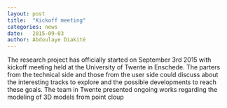 ```yaml
---
layout: post
title:  "Kickoff meeting"
categories: news
date:   2015-09-03
author: Abdoulaye Diakité
---
```


The research project has officially started on September 3rd 2015 with kickoff meeting held at the University of Twente in Enschede. 
The parters from the technical side and those from the user side could discuss about the interesting tracks to explore and the possible developments 
to reach these goals. The team in Twente presented ongoing works regarding the modeling of 3D models from point cloup

